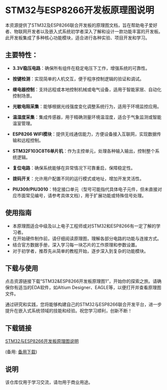 # STM32与ESP8266开发板原理图说明

本资源提供了STM32及ESP8266联合开发板的原理图文档，旨在帮助电子爱好者、物联网开发者以及嵌入式系统初学者深入了解和设计一款功能丰富的开发板。此开发板集成了多种核心功能模块，适合进行各种实验、项目开发和学习。

## 主要特性：

- **3.3V稳压电路**：确保所有组件在稳定电压下工作，增强系统的可靠性。
  
- **按键检测**：实现简单的人机交互，便于程序控制逻辑的验证和调试。
  
- **继电器控制**：支持远程或本地控制机械或电气设备，适用于智能家居、自动化控制场景。
  
- **光敏电阻采集**：能够根据光线强度变化调整系统行为，适用于环境监控应用。
  
- **温湿度采集**：集成传感器，用于精确测量环境温湿度，适合于气象监测或智能温室管理。
  
- **ESP8266 WIFI模块**：提供无线通信能力，方便设备接入互联网，实现数据传输和远程控制。
  
- **STM32F103C8T6单片机**：作为主控单元，处理各种输入输出，控制整个系统逻辑。
  
- **复位电路**：确保系统能够在异常情况下可靠重启，保障稳定性。
  
- **拨码开关**：允许用户配置不同的运行模式或地址，增加开发灵活性。
  
- **PIU309/PIU3010**：特定接口单元（型号可能指代具体电子元件，但未直接对应市面常见编号，请参考具体文档），用于扩展功能或特殊信号处理。

## 使用指南

- 本原理图适合中级及以上电子工程师或对STM32和ESP8266有一定了解的学习者。
- 在开始硬件制作前，请仔细阅读原理图，理解各部分电路的功能与连接方式。
- 结合官方数据手册，深入学习每一块芯片的工作原理和参数设置。
- 对于初学者，推荐先从简单的教程开始，逐步深入到复杂的功能模块。

## 下载与使用

点击资源链接下载“STM32&ESP8266开发板原理图1”，开始你的探索之旅。请确保你有适当的EDA软件，如Altium Designer、EAGLE等，以便打开并查看原理图文件。

通过研究和实践，您将能够构建自己的STM32与ESP8266联合开发平台，进一步提升在嵌入式系统领域的技能和经验。祝您学习顺利，创新不断！

## 下载链接
[STM32与ESP8266开发板原理图说明](https://pan.quark.cn/s/c0c360146488) 

(备用: [备用下载](https://pan.baidu.com/s/1Fqk7cKSgzWQiKQUsxfU2sg?pwd=1234))

## 说明

该仓库仅用于学习交流，请勿用于商业用途。
